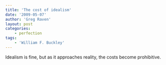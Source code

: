 ```yaml
---
title: 'The cost of idealism'
date: '2009-05-07'
author: 'Greg Raven'
layout: post
categories:
    - perfection
tags:
    - 'William F. Buckley'
---
```


Idealism is fine, but as it approaches reality, the costs become prohibitive.